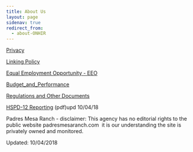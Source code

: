 ```yaml
---
title: About Us
layout: page
sidenav: true
redirect_from: 
  - about-ONHIR
---
```



[Privacy](/privacy)

[Linking Policy](/policy/Linking-Policy.html)

[Equal Employment Opportunity - EEO](../eeo)

[Budget\_and\_Performance](/budget-and-performance/)

[Regulations and Other Documents](https://www.access.gpo.gov/nara/cfr/waisidx_03/25cfr700_03.html "Regulations and Other Documents")

[HSPD-12 Reporting](HSPD-12-Reporting.pdf) (pdf)upd 10/04/18

Padres Mesa Ranch - disclaimer: This agency has no editorial rights to the public website padresmesaranch.com  it is our understanding the site is privately owned and monitored.

Updated: 10/04/2018